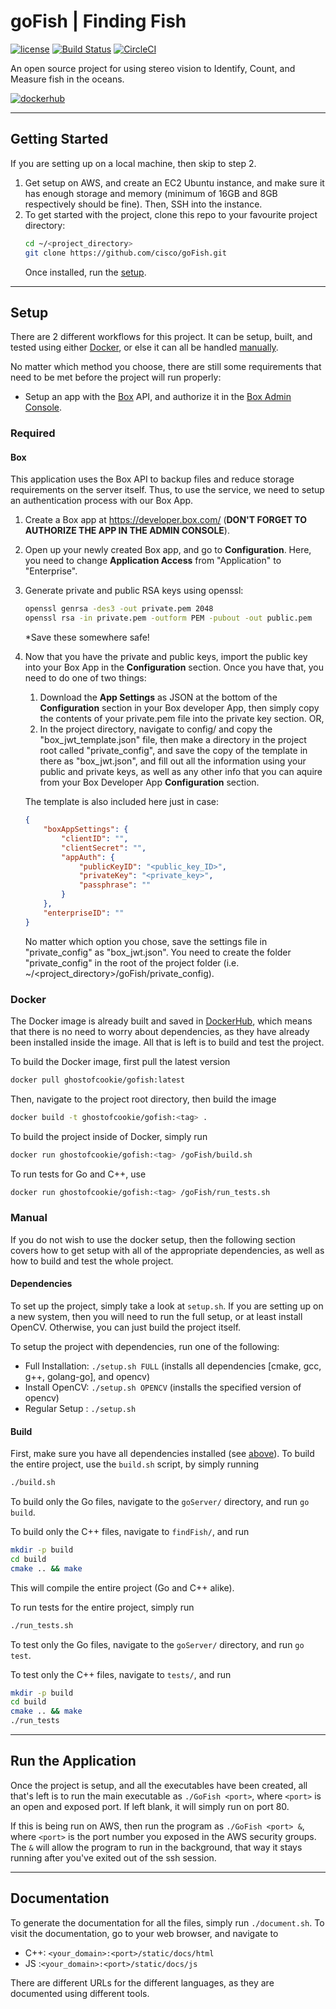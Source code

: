 # goFish | Finding Fish
[![license](https://img.shields.io/badge/license-BSD%202--Clause-blue)](https://github.com/cisco/goFish/blob/master/LICENSE)
[![Build Status](https://travis-ci.com/cisco/goFish.svg)](https://travis-ci.com/cisco/goFish) [![CircleCI](https://circleci.com/gh/cisco/goFish.svg?style=svg)](https://circleci.com/gh/cisco/goFish)

An open source project for using stereo vision to Identify, Count, and Measure fish in the oceans.

[![dockerhub](https://img.shields.io/badge/dockerhub-ghostofcookie%2Fgofish-informational?style=for-the-badge&logo=docker)](https://hub.docker.com/r/ghostofcookie/gofish)

---

## Getting Started
If you are setting up on a local machine, then skip to step 2.
1. Get setup on AWS, and create an EC2 Ubuntu instance, and make sure it has enough storage and memory (minimum of 16GB and 8GB respectively should be fine). Then, SSH into the instance.
2. To get started with the project, clone this repo to your favourite project directory:
    ```bash
    cd ~/<project_directory>
    git clone https://github.com/cisco/goFish.git
    ```
    Once installed, run the [setup](#setup).

---

## Setup
There are 2 different workflows for this project. It can be setup, built, and tested using either [Docker](#docker), or else it can all be handled [manually](#manual).

No matter which method you choose, there are still some requirements that need to be met before the project will run properly:
- Setup an app with the [Box](#box) API, and authorize it in the [Box Admin Console](https://app.box.com/master).

### Required

#### Box
This application uses the Box API to backup files and reduce storage requirements on the server itself. Thus, to use the service, we need to setup an authentication process with our Box App.
1. Create a Box app at https://developer.box.com/ (**DON'T FORGET TO AUTHORIZE THE APP IN THE ADMIN CONSOLE**).
2. Open up your newly created Box app, and go to **Configuration**. Here, you need to change **Application Access** from "Application" to "Enterprise".
3. Generate private and public RSA keys using openssl:
    ```bash
    openssl genrsa -des3 -out private.pem 2048
    openssl rsa -in private.pem -outform PEM -pubout -out public.pem
    ```
    *Save these somewhere safe! 
4. Now that you have the private and public keys, import the public key into your Box App in the **Configuration** section. Once you have that, you need to do one of two things:
    1. Download the **App Settings** as JSON at the bottom of the **Configuration** section in your Box developer App, then simply copy the contents of your private.pem file into the private key section. OR,
    2. In the project directory, navigate to config/ and copy the "box_jwt_template.json" file, then make a directory in the project root called "private_config", and save the copy of the template in there as "box_jwt.json", and fill out all the information using your public and private keys, as well as any other info that you can aquire from your Box Developer App **Configuration** section.

    The template is also included here just in case:
    ```json
    {
        "boxAppSettings": {
            "clientID": "",
            "clientSecret": "",
            "appAuth": {
                "publicKeyID": "<public_key_ID>",
                "privateKey": "<private_key>",
                "passphrase": ""
            }
        },
        "enterpriseID": ""
    }
    ```
    No matter which option you chose, save the settings file in "private_config" as "box_jwt.json". You need to create the folder "private_config" in the root of the project folder (i.e. ~/<project_directory>/goFish/private_config).


### Docker
The Docker image is already built and saved in [DockerHub](https://hub.docker.com/r/ghostofcookie/gofish), which means that there is no need to worry about dependencies, as they have already been installed inside the image. All that is left is to build and test the project.

To build the Docker image, first pull the latest version
```bash
docker pull ghostofcookie/gofish:latest
```

Then, navigate to the project root directory, then build the image
```bash
docker build -t ghostofcookie/gofish:<tag> .
```

To build the project inside of Docker, simply run
```bash
docker run ghostofcookie/gofish:<tag> /goFish/build.sh
```

To run tests for Go and C++, use
```bash
docker run ghostofcookie/gofish:<tag> /goFish/run_tests.sh
```

### Manual
If you do not wish to use the docker setup, then the following section covers how to get setup with all of the appropriate dependencies, as well as how to build and test the whole project.

#### Dependencies
To set up the project, simply take a look at ```setup.sh```. If you are setting up on a new system, then you will need to run the full setup, or at least install OpenCV. Otherwise, you can just build the project itself.

To setup the project with dependencies, run one of the following:
- Full Installation: ```./setup.sh FULL``` (installs all dependencies [cmake, gcc, g++, golang-go], and opencv)
- Install OpenCV: ```./setup.sh OPENCV``` (installs the specified version of opencv)
- Regular Setup : ```./setup.sh```

#### Build
First, make sure you have all dependencies installed (see [above](#dependencies)). To build the entire project, use the ```build.sh``` script, by simply running

```bash
./build.sh
```

To build only the Go files, navigate to the ```goServer/``` directory, and run ```go build```.

To build only the C++ files, navigate to ```findFish/```, and run 
```bash
mkdir -p build
cd build
cmake .. && make
```
This will compile the entire project (Go and C++ alike).

To run tests for the entire project, simply run

```bash
./run_tests.sh
```

To test only the Go files, navigate to the ```goServer/``` directory, and run ```go test```.

To test only the C++ files, navigate to ```tests/```, and run 
```bash
mkdir -p build
cd build
cmake .. && make
./run_tests
```

---

## Run the Application
Once the project is setup, and all the executables have been created, all that's left is to run the main executable as ```./GoFish <port>```, where ```<port>``` is an open and exposed port. If left blank, it will simply run on port 80.

If this is being run on AWS, then run the program as ```./GoFish <port> &```, where ```<port>``` is the port number you exposed in the AWS security groups. The ```&``` will allow the program to run in the background, that way it stays running after you've exited out of the ssh session.

---

## Documentation
To generate the documentation for all the files, simply run ```./document.sh```. To visit the documentation, go to your web browser, and navigate to 
- C++: ```<your_domain>:<port>/static/docs/html```
- JS :```<your_domain>:<port>/static/docs/js```

There are different URLs for the different languages, as they are documented using different tools.
